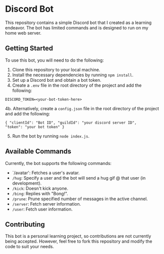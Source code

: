# Discord Bot

This repository contains a simple Discord bot that I created as a learning endeavor. The bot has limited commands and is designed to run on my home web server.

## Getting Started

To use this bot, you will need to do the following:

1. Clone this repository to your local machine.
2. Install the necessary dependencies by running `npm install`.
3. Set up a Discord bot and obtain a bot token.
4. Create a `.env` file in the root directory of the project and add the following:

  ``DISCORD_TOKEN=<your-bot-token-here>``
  
 4b. Alternatively, create a `config.json` file in the root directory of the project and add the following:

<code>{
    "clientId": "Bot ID",
    "guildId": "your discord server ID",
    "token": "your bot token"
      }</code>
      
5. Run the bot by running `node index.js`.

## Available Commands

Currently, the bot supports the following commands:

- `/avatar': Fetches a user's avatar.
- `/hug`: Specify a user and the bot will send a hug gif @ that user (in development).
- `/kick`: Doesn't kick anyone.
- `/bing`: Replies with "Bong!".
- `/prune`: Prune specified number of messages in the active channel.
- `/server`: Fetch server information.
- `/user`: Fetch user information.


## Contributing

This bot is a personal learning project, so contributions are not currently being accepted. However, feel free to fork this repository and modify the code to suit your needs.
